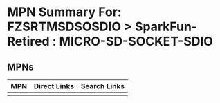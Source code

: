 



# MPN Summary For: FZSRTMSDSOSDIO > SparkFun-Retired : MICRO-SD-SOCKET-SDIO

## MPNs
  

|MPN|Direct Links|Search Links|
| :--- | :--- | :--- |
||||
